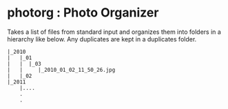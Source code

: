 # photorg : Photo Organizer

Takes a list of files from standard input and organizes them into folders in a hierarchy like below. Any duplicates are kept in a duplicates folder.

	|_2010
	|   |_01
	|   |  |_03
	|   |     |_2010_01_02_11_50_26.jpg
	|   |_02
	|_2011
	    |....
		.
		.
